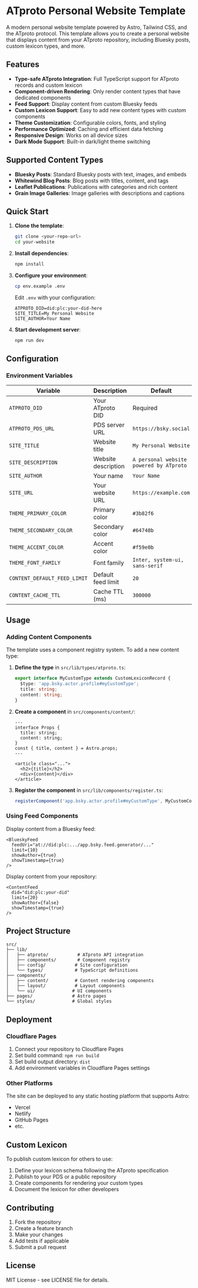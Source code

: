 # ATproto Personal Website Template

A modern personal website template powered by Astro, Tailwind CSS, and the ATproto protocol. This template allows you to create a personal website that displays content from your ATproto repository, including Bluesky posts, custom lexicon types, and more.

## Features

- **Type-safe ATproto Integration**: Full TypeScript support for ATproto records and custom lexicon
- **Component-driven Rendering**: Only render content types that have dedicated components
- **Feed Support**: Display content from custom Bluesky feeds
- **Custom Lexicon Support**: Easy to add new content types with custom components
- **Theme Customization**: Configurable colors, fonts, and styling
- **Performance Optimized**: Caching and efficient data fetching
- **Responsive Design**: Works on all device sizes
- **Dark Mode Support**: Built-in dark/light theme switching

## Supported Content Types

- **Bluesky Posts**: Standard Bluesky posts with text, images, and embeds
- **Whitewind Blog Posts**: Blog posts with titles, content, and tags
- **Leaflet Publications**: Publications with categories and rich content
- **Grain Image Galleries**: Image galleries with descriptions and captions

## Quick Start

1. **Clone the template**:
   ```bash
   git clone <your-repo-url>
   cd your-website
   ```

2. **Install dependencies**:
   ```bash
   npm install
   ```

3. **Configure your environment**:
   ```bash
   cp env.example .env
   ```
   
   Edit `.env` with your configuration:
   ```env
   ATPROTO_DID=did:plc:your-did-here
   SITE_TITLE=My Personal Website
   SITE_AUTHOR=Your Name
   ```

4. **Start development server**:
   ```bash
   npm run dev
   ```

## Configuration

### Environment Variables

| Variable | Description | Default |
|----------|-------------|---------|
| `ATPROTO_DID` | Your ATproto DID | Required |
| `ATPROTO_PDS_URL` | PDS server URL | `https://bsky.social` |
| `SITE_TITLE` | Website title | `My Personal Website` |
| `SITE_DESCRIPTION` | Website description | `A personal website powered by ATproto` |
| `SITE_AUTHOR` | Your name | `Your Name` |
| `SITE_URL` | Your website URL | `https://example.com` |
| `THEME_PRIMARY_COLOR` | Primary color | `#3b82f6` |
| `THEME_SECONDARY_COLOR` | Secondary color | `#64748b` |
| `THEME_ACCENT_COLOR` | Accent color | `#f59e0b` |
| `THEME_FONT_FAMILY` | Font family | `Inter, system-ui, sans-serif` |
| `CONTENT_DEFAULT_FEED_LIMIT` | Default feed limit | `20` |
| `CONTENT_CACHE_TTL` | Cache TTL (ms) | `300000` |

## Usage

### Adding Content Components

The template uses a component registry system. To add a new content type:

1. **Define the type** in `src/lib/types/atproto.ts`:
   ```typescript
   export interface MyCustomType extends CustomLexiconRecord {
     $type: 'app.bsky.actor.profile#myCustomType';
     title: string;
     content: string;
   }
   ```

2. **Create a component** in `src/components/content/`:
   ```astro
   ---
   interface Props {
     title: string;
     content: string;
   }
   const { title, content } = Astro.props;
   ---
   
   <article class="...">
     <h2>{title}</h2>
     <div>{content}</div>
   </article>
   ```

3. **Register the component** in `src/lib/components/register.ts`:
   ```typescript
   registerComponent('app.bsky.actor.profile#myCustomType', MyCustomComponent);
   ```

### Using Feed Components

Display content from a Bluesky feed:

```astro
<BlueskyFeed 
  feedUri="at://did:plc:.../app.bsky.feed.generator/..."
  limit={10}
  showAuthor={true}
  showTimestamp={true}
/>
```

Display content from your repository:

```astro
<ContentFeed 
  did="did:plc:your-did"
  limit={20}
  showAuthor={false}
  showTimestamp={true}
/>
```

## Project Structure

```
src/
├── lib/
│   ├── atproto/           # ATproto API integration
│   ├── components/        # Component registry
│   ├── config/           # Site configuration
│   └── types/            # TypeScript definitions
├── components/
│   ├── content/          # Content rendering components
│   ├── layout/           # Layout components
│   └── ui/              # UI components
├── pages/               # Astro pages
└── styles/              # Global styles
```

## Deployment

### Cloudflare Pages

1. Connect your repository to Cloudflare Pages
2. Set build command: `npm run build`
3. Set build output directory: `dist`
4. Add environment variables in Cloudflare Pages settings

### Other Platforms

The site can be deployed to any static hosting platform that supports Astro:
- Vercel
- Netlify
- GitHub Pages
- etc.

## Custom Lexicon

To publish custom lexicon for others to use:

1. Define your lexicon schema following the ATproto specification
2. Publish to your PDS or a public repository
3. Create components for rendering your custom types
4. Document the lexicon for other developers

## Contributing

1. Fork the repository
2. Create a feature branch
3. Make your changes
4. Add tests if applicable
5. Submit a pull request

## License

MIT License - see LICENSE file for details.
